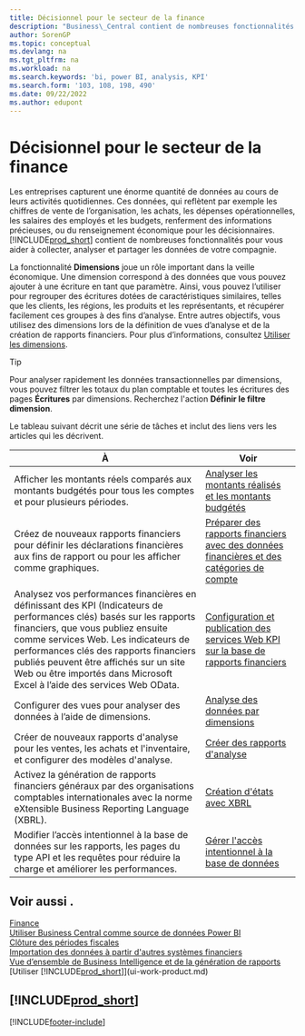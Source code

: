 ```yaml
---
title: Décisionnel pour le secteur de la finance
description: "Business\_Central contient de nombreuses fonctionnalités pour vous aider à collecter, analyser et partager des données de compagnie précieuses pour la veille économique et la prise de décision."
author: SorenGP
ms.topic: conceptual
ms.devlang: na
ms.tgt_pltfrm: na
ms.workload: na
ms.search.keywords: 'bi, power BI, analysis, KPI'
ms.search.form: '103, 108, 198, 490'
ms.date: 09/22/2022
ms.author: edupont
---
```

# <a name="financial-business-intelligence"></a>Décisionnel pour le secteur de la finance

Les entreprises capturent une énorme quantité de données au cours de leurs activités quotidiennes. Ces données, qui reflètent par exemple les chiffres de vente de l’organisation, les achats, les dépenses opérationnelles, les salaires des employés et les budgets, renferment des informations précieuses, ou du renseignement économique pour les décisionnaires. [!INCLUDE[prod_short](includes/prod_short.md)] contient de nombreuses fonctionnalités pour vous aider à collecter, analyser et partager les données de votre compagnie.

La fonctionnalité **Dimensions** joue un rôle important dans la veille économique. Une dimension correspond à des données que vous pouvez ajouter à une écriture en tant que paramètre. Ainsi, vous pouvez l’utiliser pour regrouper des écritures dotées de caractéristiques similaires, telles que les clients, les régions, les produits et les représentants, et récupérer facilement ces groupes à des fins d’analyse. Entre autres objectifs, vous utilisez des dimensions lors de la définition de vues d’analyse et de la création de rapports financiers. Pour plus d’informations, consultez [Utiliser les dimensions](finance-dimensions.md).

> [!TIP]
> Pour analyser rapidement les données transactionnelles par dimensions, vous pouvez filtrer les totaux du plan comptable et toutes les écritures des pages **Écritures** par dimensions. Recherchez l'action **Définir le filtre dimension**.  

Le tableau suivant décrit une série de tâches et inclut des liens vers les articles qui les décrivent.  

| À | Voir |
| --- | --- |
|Afficher les montants réels comparés aux montants budgétés pour tous les comptes et pour plusieurs périodes.|[Analyser les montants réalisés et les montants budgétés](bi-how-analyze-actual-versus-budget.md)|
|Créez de nouveaux rapports financiers pour définir les déclarations financières aux fins de rapport ou pour les afficher comme graphiques.|[Préparer des rapports financiers avec des données financières et des catégories de compte](bi-how-work-account-schedule.md)|
|Analysez vos performances financières en définissant des KPI (Indicateurs de performances clés) basés sur les rapports financiers, que vous publiez ensuite comme services Web. Les indicateurs de performances clés des rapports financiers publiés peuvent être affichés sur un site Web ou être importés dans Microsoft Excel à l’aide des services Web OData.|[Configuration et publication des services Web KPI sur la base de rapports financiers](bi-how-to-set-up-and-publish-kpi-web-services-based-on-account-schedules.md)|
|Configurer des vues pour analyser des données à l’aide de dimensions.|[Analyse des données par dimensions](bi-how-analyze-data-dimension.md)|
|Créer de nouveaux rapports d'analyse pour les ventes, les achats et l'inventaire, et configurer des modèles d'analyse.|[Créer des rapports d'analyse](bi-how-create-analysis-views-reports.md)|
|Activez la génération de rapports financiers généraux par des organisations comptables internationales avec la norme eXtensible Business Reporting Language (XBRL).|[Création d'états avec XBRL](bi-create-reports-with-xbrl.md)|
|Modifier l’accès intentionnel à la base de données sur les rapports, les pages du type API et les requêtes pour réduire la charge et améliorer les performances.|[Gérer l'accès intentionnel à la base de données](admin-data-access-intent.md)|

## <a name="see-also"></a>Voir aussi .

[Finance](finance.md)  
[Utiliser Business Central comme source de données Power BI](across-how-use-financials-data-source-powerbi.md)  
[Clôture des périodes fiscales](year-close-years-periods.md)  
[Importation des données à partir d'autres systèmes financiers](across-import-data-configuration-packages.md)  
[Vue d’ensemble de Business Intelligence et de la génération de rapports](reports-bi-reporting.md)  
[Utiliser [!INCLUDE[prod_short](includes/prod_short.md)]](ui-work-product.md)  

## [!INCLUDE[prod_short](includes/free_trial_md.md)]

[!INCLUDE[footer-include](includes/footer-banner.md)]
